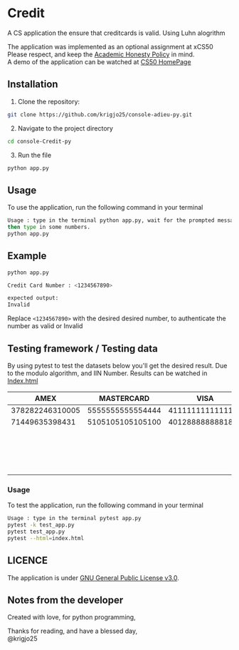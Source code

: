 # Credit
A CS application the ensure that creditcards is valid. Using Luhn alogrithm

The application was implemented as an optional assignment at xCS50
Please respect, and keep the [Academic Honesty Policy](https://cs50.harvard.edu/x/2023/honesty/) in mind.<br>
A demo of the application can be watched at [CS50 HomePage](https://cs50.harvard.edu/x/2024/psets/6/credit/)

## Installation
1. Clone the repository:
```sh
git clone https://github.com/krigjo25/console-adieu-py.git
```

2. Navigate to the project directory
```sh
cd console-Credit-py
```

3. Run the file
```sh
python app.py
```

##  Usage
To use the application, run the following command in your terminal

```sh
Usage : type in the terminal python app.py, wait for the prompted message
then type in some numbers.
python app.py
```

## Example
```sh
python app.py

Credit Card Number : <1234567890>

expected output:
Invalid
```
Replace `<1234567890>` with the desired desired number, to authenticate the number as valid or Invalid

##  Testing framework / Testing data
By using pytest to test the datasets below you'll get the desired result. Due to the modulo algorithm, and IIN Number.
Results can be watched in [Index.html](tests/index.html)

| AMEX  | MASTERCARD  | VISA  | INVALID  | |
|---|---|---|---|---|
| 378282246310005  |  5555555555554444 |  4111111111111111 |  1234567890 | 
|  71449635398431 | 5105105105105100  | 4012888888881881  |  4062901840 |
|   |   |   | 4222222222223  |
|   |   |   | 369421438430814  |
|   |   |   | 5673598276138003  |
|   |   |   | 4111111111111113  |

###  Usage
To test the application, run the following command in your terminal

```sh
Usage : type in the terminal pytest app.py
pytest -k test_app.py
pytest test_app.py
pytest --html=index.html
```

## LICENCE
The application is under [GNU General Public License v3.0](./LICENCE).

## Notes from the developer
Created with love, for python programming,

Thanks for reading, and have a blessed day,<br>
@krigjo25
